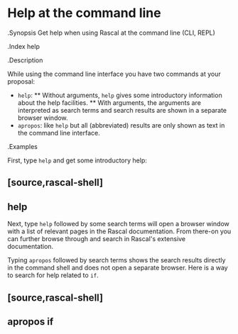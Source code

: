 # Help at the command line

.Synopsis
Get help when using Rascal at the command line (CLI, REPL)

.Index
help

.Description

While using the command line interface you have two commands at your proposal:

* `help`:
  ** Without arguments, `help` gives some introductory information about the help facilities.
  ** With arguments, the arguments are interpreted as search terms and 
     search results are shown in a separate browser window.
* `apropos`: like `help` but all (abbreviated) results are only shown as text in the command line interface.

.Examples

First, type `help` and get some introductory help:

[source,rascal-shell]
----
help
----

Next, type `help` followed by some search terms will open a browser window 
with a list of relevant pages in the Rascal documentation. 
From there-on you can further browse through and search in 
Rascal's extensive documentation.
   
Typing `apropos` followed by search terms shows the search results directly
in the command shell and does not open a separate browser. Here is a way to search for
help related to `if`.

[source,rascal-shell]
----
apropos if
----
  
